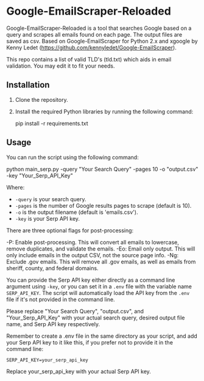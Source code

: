 # Google-EmailScraper-Reloaded

Google-EmailScraper-Reloaded is a tool that searches Google based on a query and scrapes all emails found on each page. The output files are saved as csv. Based on Google-EmailScraper for Python 2.x and xgoogle by Kenny Ledet (https://github.com/kennyledet/Google-EmailScraper).

This repo contains a list of valid TLD's (tld.txt) which aids in email validation. You may edit it to fit your needs.

## Installation

1. Clone the repository.
2. Install the required Python libraries by running the following command:

    pip install -r requirements.txt


## Usage

You can run the script using the following command:

python main_serp.py -query "Your Search Query" -pages 10 -o "output.csv" -key "Your_Serp_API_Key"


Where:

  - `-query` is your search query.
  - `-pages` is the number of Google results pages to scrape (default is 10).
  - `-o` is the output filename (default is 'emails.csv').
  - `-key` is your Serp API key.

There are three optional flags for post-processing:

  -P: Enable post-processing. This will convert all emails to lowercase, remove duplicates, and validate the emails.
  -Eo: Email only output. This will only include emails in the output CSV, not the source page info.
  -Ng: Exclude .gov emails. This will remove all .gov emails, as well as emails from sheriff, county, and federal domains.

You can provide the Serp API key either directly as a command line argument using `-key`, or you can set it in a `.env` file with the variable name `SERP_API_KEY`. The script will automatically load the API key from the `.env` file if it's not provided in the command line.

Please replace "Your Search Query", "output.csv", and "Your_Serp_API_Key" with your actual search query, desired output file name, and Serp API key respectively.

Remember to create a .env file in the same directory as your script, and add your Serp API key to it like this, if you prefer not to provide it in the command line:

    SERP_API_KEY=your_serp_api_key
    
Replace your_serp_api_key with your actual Serp API key.

